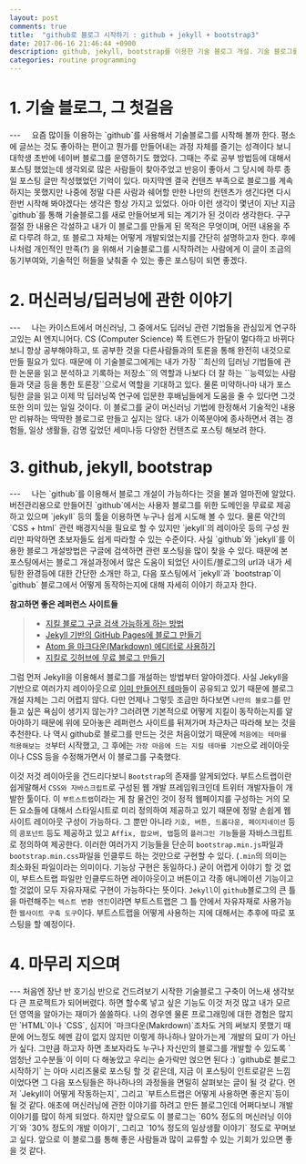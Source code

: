 ```yaml
---
layout: post
comments: true
title:  "github로 블로그 시작하기 : github + jekyll + bootstrap3"
date: 2017-06-16 21:46:44 +0900
description: github, jekyll, bootstrap를 이용한 기술 블로그 개설. 기술 블로그를 운영하게 된 목적과 개발 과정등을 간단하게 요약해본다.
categories: routine programming
---
```


<h1>1. 기술 블로그, 그 첫걸음</h1>
---
&nbsp; &nbsp; 요즘 많이들 이용하는 `github`를 사용해서 기술블로그를 시작해 볼까 한다. 평소에 글쓰는 것도 좋아하는 편이고 뭔가를 만들어내는 과정 자체를 즐기는 성격이다 보니 대학생 초반에 네이버 블로그를 운영하기도 했었다. 그때는 주로 공부 방법등에 대해서 포스팅 했었는데 생각외로 많은 사람들이 찾아주었고 반응이 좋아서 그 당시에 하루 종일 포스팅 글만 작성했었던 기억이 있다. 마지막엔 결국 컨텐츠 부족으로 블로그를 계속 하지는 못했지만 나중에 정말 다른 사람과 쉐어할 만한 나만의 컨텐츠가 생긴다면 다시 한번 시작해 봐야겠다는 생각은 항상 가지고 있었다. 아마 이런 생각이 몇년이 지난 지금 `github`를 통해 기술블로그를 새로 만들어보게 되는 계기가 된 것이라 생각한다. 구구절절 한 내용은 각설하고 내가 이 블로그를 만들게 된 목적은 무엇이며, 어떤 내용을 주로 다루려 하고, 또 블로그 자체는 어떻게 개발되었는지를 간단히 설명하고자 한다. 후에 나처럼 개인적인 만족(?) 을 위해서 기술블로그를 시작하려는 사람에게 이 글이 조금의 동기부여와, 기술적인 허들을 낮춰줄 수 있는 좋은 포스팅이 되면 좋겠다.

<h1>2. 머신러닝/딥러닝에 관한 이야기</h1>
---
&nbsp; &nbsp; 나는 카이스트에서 머신러닝, 그 중에서도 딥러닝 관련 기법들을 관심있게 연구하고있는 AI 엔지니어다. CS (Computer Science) 쪽 트렌드가 한달이 멀다하고 바뀌다 보니 항상 공부해야하고, 또 공부한 것을 다른사람들과의 토론을 통해 완전히 내것으로 만들 필요가 있다. 때문에 이 기술블로그에게는 내가 가장 ``최신의 딥러닝 기법들에 관한 논문을 읽고 분석하고 기록하는 저장소``의 역할과 나보다 더 잘 하는 ``능력있는 사람들과 댓글 등을 통한 토론장``으로서 역할을 기대하고 있다.  물론 미약하나마 내가 포스팅한 글을 읽고 이제 막 딥러닝쪽 연구에 입문한 후배님들에게 도움을 줄 수 있다면 그것 또한 의미 있는 일일 것이다. 이 블로그를 굳이 머신러닝 기법에 한정해서 기술적인 내용만 리뷰하는 딱딱한 블로그로 만들고 싶지는 않다. 내가 이쪽분야에 종사하면서 겪는 경험들, 일상 생활들, 감명 깊었던 세미나등 다양한 컨텐츠로 포스팅 해보려 한다.

<h1>3. github, jekyll, bootstrap</h1>
---
&nbsp; &nbsp; 나는 `github`를 이용해서 블로그 개설이 가능하다는 것을 불과 얼마전에 알았다. 버전관리용으로 만들어진 `github`에서는 사용자 블로그를 위한 도메인을 무료로 제공하고 있으며 `jekyll` 등의 툴을 이용하면 누구나 쉽게 시도해 볼 수 있다. 물론 약간의 `CSS + html` 관련 배경지식을 필요로 할 수 있지만 `jekyll`의 레이아웃 등의 구성 원리만 파악하면 초보자들도 쉽게 따라할 수 있는 수준이다. 사실 `github`와 `jekyll`를 이용한 블로그 개설방법은 구글에 검색하면 관련 포스팅을 많이 찾을 수 있다. 때문에 본 포스팅에서는 블로그 개설과정에서 많은 도움이 되었던 사이트/블로그의 url과 내가 세팅한 환경등에 대한 간단한 소개만 하고, 다음 포스팅에서 `jekyll`과 `bootstrap`이 `github` 블로그에서 어떻게 동작하는지에 대해 자세히 이야기 하고자 한다.

**참고하면 좋은 레퍼런스 사이트들**
> - [지킬 블로그 구글 검색 가능하게 하는 방법](https://wayhome25.github.io/etc/2017/02/20/google-search-sitemap-jekyll/)
> - [Jekyll 기반의 GitHub Pages에 블로그 만들기](https://xho95.github.io/blog/github/jekyll/git/2016/01/11/Make-a-blog-with-Jekyll.html)
> - [Atom 을 마크다운(Markdown) 에디터로 사용하기](http://futurecreator.github.io/2016/06/14/atom-as-markdown-editor/)
> - [지킬로 깃허브에 무료 블로그 만들기](https://nolboo.kim/blog/2013/10/15/free-blog-with-github-jekyll/)

그럼 먼저 Jekyll을 이용해서 블로그를 개설하는 방법부터 알아야겠다. 사실 Jekyll을 기반으로 여러가지 레이아웃으로 [이미 만들어진 테마](http://jekyllthemes.org/)들이 공유되고 있기 때문에 블로그 개설 자체는 그리 어렵지 않다. 다만 언제나 그렇듯 조금만 하다보면 `나만의 블로그`를 만들고 싶은 욕심이 생기지 않는가? 그러려면 기본적으로 어떻게 지킬이 동작하는지를 알아야하기 때문에 위에 모아놓은 레퍼런스 사이트를 뒤져가며 차근차근 따라해 보는 것을 추천한다. 나 역시 github로 블로그를 만드는 것은 처음이었기 때문에 `처음에는 테마를 적용해보는 것`부터 시작했고, 그 후에는 `가장 마음에 드는 지킬 테마를 기반`으로 레이아웃이나 CSS 등을 수정해가면서 이 블로그를 구축했다.

이것 저것 레이아웃을 건드리다보니 `Bootstrap`의 존재를 알게되었다. 부트스트랩이란 쉽게말해서 `CSS와 자바스크립트`로 구성된 웹 개발 프레임워크인데 트위터 개발자들이 개발한 툴이다. 이 `부트스트랩`이라는 게 참 물건인 것이 정적 웹페이지를 구성하는 거의 모든 요소들에 대해서 스타일시트로 미리 정의하여 제공하고 있기 때문에 정말 손쉽게 웹사이트 레이아웃 구성이 가능하다. 그 뿐만 아니라 `기호, 버튼, 드롭다운, 페이지네이션` 등의 `콤포넌트` 등도 제공하고 있고 `Affix, 팝오버, 탭`등의 `플러그인 기능`들을 자바스크립트로 정의하여 제공한다. 이러한 여러가지 기능들을 단순히 `bootstrap.min.js`파일과 `bootstrap.min.css`파일을 인클루드 하는 것만으로 구현할 수 있다. (`.min`의 의미는 최소화된 파일이라는 의미이다. 기능상 구현은 동일하다.) 굳이 어렵게 이야기 할 것 없이, 부트스트랩 파일만 인클루드하면 레이아웃이고 버튼이고 각종 애니메이션 기능이고 할 것없이 모두 자유자재로 구현이 가능하다는 뜻이다. `Jekyll`이 `github`블로그의 큰 틀을 마련해주는 `텍스트 변환 엔진`이라면 부트스트랩은 그 틀 안에서 자유자재로 사용가능한 `웹사이트 구축 도구`이다. 부트스트랩을 어떻게 사용하는 지에 대해서는 추후에 따로 포스팅을 할 예정이다.


<h1>4. 마무리 지으며</h1>
---
처음엔 장난 반 호기심 반으로 건드려보기 시작한 기술블로그 구축이 어느새 생각보다 큰 프로젝트가 되어버렸다. 하면 할수록 넣고 싶은 기능도 이것 저것 많고 내가 모르던 영역을 알아가는 재미가 쏠쏠하다. 나의 경우엔 물론 프로그래밍에 대한 경험은 많지만 `HTML`이나 `CSS`, 심지어 `마크다운(Makrdown)`조차도 거의 써보지 못했기 때문에 어느정도 헤멘 감이 없지 않지만 이렇게 하나하나 알아가는게 `개발의 묘미`가 아닌가 싶다. 그만큼 하고자 하면 초보자라도 누구나 자신만의 블로그를 개발할 수 있도록 `엄청난 고수분들`이 이미 다 해놓았고 우리는 숟가락만 얹으면 된다 :) `github로 블로그 시작하기` 는 아마 시리즈물로 포스팅 할 것 같은데, 지금 이 포스팅이 인트로같은 느낌이었다면 그 다음 포스팅들은 하나하나의 과정들을 면밀히 살펴보는 글이 될 것 같다. 먼저 `Jekyll이 어떻게 작동하는지`, 그리고 `부트스트랩은 어떻게 사용하면 좋은지`등이 될 것 같다. 애초에 머신러닝에 관한 이야기를 하려고 만든 블로그인데 어쩌다보니 개발이야기를 많이 하게 되었다. 하지만 앞으로도 이 블로그는 `60% 정도의 머신러닝 이야기`와 `30% 정도의 개발 이야기`, 그리고 `10% 정도의 일상생활 이야기` 정도로 꾸며보고 싶다. 앞으로 이 블로그를 통해 좋은 사람들과 많이 교류할 수 있는 기회가 있으면 좋을 것 같다.
